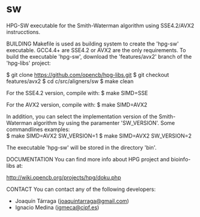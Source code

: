 sw
========

HPG-SW executable for the Smith-Waterman algorithm using SSE4.2/AVX2 instrucctions.

BUILDING
Makefile is used as building system to create the 'hpg-sw' executable.
GCC4.4+ are SSE4.2 or AVX2 are the only requirements.
To build the executable 'hpg-sw', download the 'features/avx2' branch of the 'hpg-libs' project:

 $ git clone https://github.com/opencb/hpg-libs.git
 $ git checkout features/avx2
 $ cd c/src/aligners/sw
 $ make clean

For the SSE4.2 version, compile with:
 $ make SIMD=SSE

For the AVX2 version, compile with:
 $ make SIMD=AVX2

In addition, you can select the implementation version of the Smith-Waterman algorithm by using the paramenter 'SW_VERSION'.
Some commandlines examples:  
 $ make SIMD=AVX2 SW_VERSION=1
 $ make SIMD=AVX2 SW_VERSION=2


The executable 'hpg-sw' will be stored in the directory 'bin'.


DOCUMENTATION
You can find more info about HPG project and bioinfo-libs at:

 http://wiki.opencb.org/projects/hpg/doku.php


CONTACT
You can contact any of the following developers:
 * Joaquín Tárraga (joaquintarraga@gmail.com)
 * Ignacio Medina (igmeca@cipf.es)
